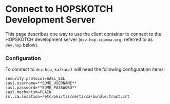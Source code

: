 # Connect to HOPSKOTCH Development Server

This page describes one way to use the client container to connect to the HOPSKOTCH development server (``dev.hop.scimma.org``; referred to as ``dev.hop`` below).

### Configuration

To connect to ``dev.hop``, ``kafkacat`` will need the following configuration items:

```
security.protocol=SASL_SSL
sasl.username=**SOME_USERNAME**
sasl.password=**SOME_PASSWORD**
sasl.mechanism=PLAIN
ssl.ca.location=/etc/pki/tls/certs/ca-bundle.trust.crt

```
